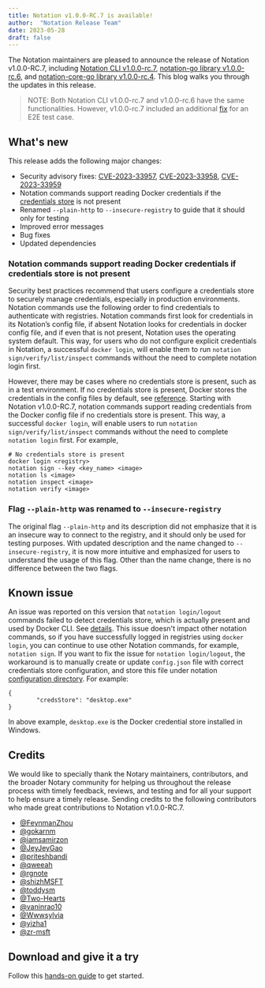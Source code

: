 ```yaml
---
title: Notation v1.0.0-RC.7 is available!
author:  "Notation Release Team"
date: 2023-05-28
draft: false
---
```


The Notation maintainers are pleased to announce the release of Notation v1.0.0-RC.7, including [Notation CLI v1.0.0-rc.7](https://github.com/notaryproject/notation/releases/tag/v1.0.0-rc.7), [notation-go library v1.0.0-rc.6](https://github.com/notaryproject/notation-go/releases/tag/v1.0.0-rc.6), and [notation-core-go library v1.0.0-rc.4](https://github.com/notaryproject/notation-core-go/releases/tag/v1.0.0-rc.4). This blog walks you through the updates in this release.

> NOTE: Both Notation CLI v1.0.0-rc.7 and v1.0.0-rc.6 have the same functionalities. However, v1.0.0-rc.7 included an additional [fix](https://github.com/notaryproject/notation/pull/690) for an E2E test case.

## What's new

This release adds the following major changes:

- Security advisory fixes: [CVE-2023-33957](https://github.com/notaryproject/notation/security/advisories/GHSA-9m3v-v4r5-ppx7), [CVE-2023-33958](https://github.com/notaryproject/notation/security/advisories/GHSA-rvrx-rrwh-r9p6), [CVE-2023-33959](https://github.com/notaryproject/notation-go/security/advisories/GHSA-xhg5-42rf-296r)
- Notation commands support reading Docker credentials if the [credentials store](https://docs.docker.com/engine/reference/commandline/login/#configure-the-credentials-store) is not present
- Renamed `--plain-http` to `--insecure-registry` to guide that it should only for testing
- Improved error messages
- Bug fixes
- Updated dependencies

### Notation commands support reading Docker credentials if credentials store is not present

Security best practices recommend that users configure a credentials store to securely manage credentials, especially in production environments. Notation commands use the following order to find credentials to authenticate with registries. Notation commands first look for credentials in its Notation’s config file, if absent Notation looks for credentials in docker config file, and if even that is not present, Notation uses the operating system default. This way, for users who do not configure explicit credentials in Notation, a successful `docker login`, will enable them to run `notation sign/verify/list/inspect` commands without the need to complete notation login first.

However, there may be cases where no credentials store is present, such as in a test environment. If no credentials store is present, Docker stores the credentials in the config files by default, see [reference](https://docs.docker.com/engine/reference/commandline/login/#default-behavior). Starting with Notation v1.0.0-RC.7, notation commands support reading credentials from the Docker config file if no credentials store is present. This way, a successful `docker login`, will enable users to run `notation sign/verify/list/inspect` commands without the need to complete `notation login` first. For example,

```console
# No credentials store is present
docker login <registry>
notation sign --key <key_name> <image>
notation ls <image>
notation inspect <image>
notation verify <image>
```

### Flag `--plain-http` was renamed to `--insecure-registry`

The original flag `--plain-http` and its description did not emphasize that it is an insecure way to connect to the registry, and it should only be used for testing purposes. With updated description and the name changed to `--insecure-registry`, it is now more intuitive and emphasized for users to understand the usage of this flag. Other than the name change, there is no difference between the two flags.

## Known issue

An issue was reported on this version that `notation login/logout` commands failed to detect credentials store, which is actually present and used by Docker CLI. See [details](https://github.com/notaryproject/notation/issues/696). This issue doesn't impact other notation commands, so if you have successfully logged in registries using `docker login`, you can continue to use other Notation commands, for example, `notation sign`. If you want to fix the issue for `notation login/logout`, the workaround is to manually create or update `config.json` file with correct credentials store configuration, and store this file under notation [configuration directory](https://notaryproject.dev/docs/concepts/directory-structure/#general-configuration). For example:

```jsonc
{
        "credsStore": "desktop.exe"
}
```

In above example, `desktop.exe` is the Docker credential store installed in Windows.

## Credits

We would like to specially thank the Notary maintainers, contributors, and the broader Notary community for helping us throughout the release process with timely feedback, reviews, and testing and for all your support to help ensure a timely release. Sending credits to the following contributors who made great contributions to Notation v1.0.0-RC.7.

- [@FeynmanZhou](https://github.com/FeynmanZhou)
- [@gokarnm](https://github.com/gokarnm)
- [@iamsamirzon](https://github.com/iamsamirzon)
- [@JeyJeyGao](https://github.com/JeyJeyGao)
- [@priteshbandi](https://github.com/priteshbandi)
- [@qweeah](https://github.com/qweeah)
- [@rgnote](https://github.com/rgnote)
- [@shizhMSFT](https://github.com/shizhMSFT)
- [@toddysm](https://github.com/toddysm)
- [@Two-Hearts](https://github.com/Two-Hearts)
- [@vaninrao10](https://github.com/vaninrao10)
- [@Wwwsylvia](https://github.com/Wwwsylvia)
- [@yizha1](https://github.com/yizha1)
- [@zr-msft](https://github.com/zr-msft)

## Download and give it a try

Follow this [hands-on guide](https://notaryproject.dev/docs/quickstart/) to get started.
